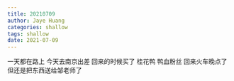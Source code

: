```yaml
---
title: 20210709
author: Jaye Huang
categories: shallow
tags: shallow
date: 2021-07-09
---
```


一天都在路上
今天去南京出差
回来的时候买了 桂花鸭 鸭血粉丝
回来火车晚点了
但还是把东西送给邹老师了
